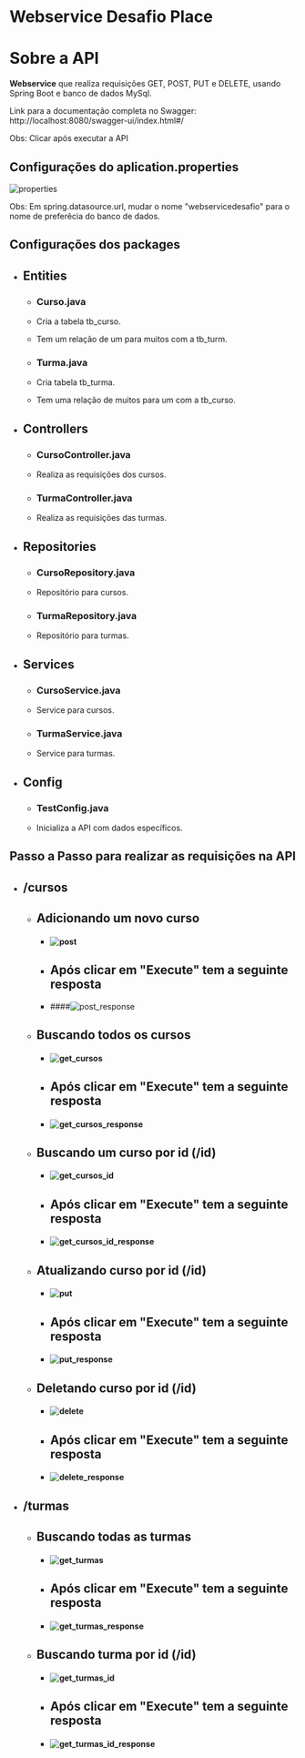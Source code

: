 # Webservice Desafio Place
# Sobre a API

**Webservice** que realiza requisições GET, POST, PUT e DELETE, usando Spring Boot e banco de dados MySql.

Link para a documentação completa no Swagger: http://localhost:8080/swagger-ui/index.html#/

Obs: Clicar após executar a API

## Configurações do aplication.properties

![properties](https://github.com/Rodrigo2898/webservice-desafio-place/assets/72587485/478af31f-d1a0-4d86-984c-a91c5ee05f4b)

Obs: Em spring.datasource.url, mudar o nome "webservicedesafio" para o nome de preferêcia do banco de dados.

## Configurações dos packages

- ## Entities

  - ### **Curso.java**  

  -   Cria a tabela tb_curso.
  -   Tem um relação de um para muitos com a tb_turm.

  - ### **Turma.java**
  -   Cria tabela tb_turma.
  -   Tem uma relação de muitos para um com a tb_curso.

- ## Controllers

  - ### **CursoController.java**  

  -   Realiza as requisições dos cursos.

  - ### **TurmaController.java**
  -   Realiza as requisições das turmas.

- ## Repositories
  - ### **CursoRepository.java**
  -  Repositório para cursos.

  - ### **TurmaRepository.java**
  -  Repositório para turmas.

- ## Services
  - ### **CursoService.java**
  -  Service para cursos.

  - ### **TurmaService.java**
  -  Service para turmas.

- ## Config
  - ### **TestConfig.java**
  -  Inicializa a API com dados específicos.


## Passo a Passo para realizar as requisições na API
  - ## /cursos
    - ## Adicionando um novo curso
      - #### ![post](https://github.com/Rodrigo2898/webservice-desafio-place/assets/72587485/c70342de-06da-4119-bc8b-9f2c3b91df4b)
      - ## Após clicar em "Execute" tem a seguinte resposta
      - ####![post_response](https://github.com/Rodrigo2898/webservice-desafio-place/assets/72587485/680eb816-de0b-4ff8-b475-6b3f5e7306f4)
        
    - ## Buscando todos os cursos
      - #### ![get_cursos](https://github.com/Rodrigo2898/webservice-desafio-place/assets/72587485/7ad8f97f-8958-44d6-ae91-78d0fb1d9846)
      - ## Após clicar em "Execute" tem a seguinte resposta
      - #### ![get_cursos_response](https://github.com/Rodrigo2898/webservice-desafio-place/assets/72587485/3c370c9e-397b-4dfe-8e5b-0d880db9583b)
        
    - ## Buscando um curso por id (/id)
      - #### ![get_cursos_id](https://github.com/Rodrigo2898/webservice-desafio-place/assets/72587485/0c1412be-d8a3-410c-a50d-267b21dcfefb)
      - ## Após clicar em "Execute" tem a seguinte resposta
      - #### ![get_cursos_id_response](https://github.com/Rodrigo2898/webservice-desafio-place/assets/72587485/9d8467f3-9d8f-49ee-9c5f-ac6dfeafcacc)

    - ## Atualizando curso por id (/id)
      - #### ![put](https://github.com/Rodrigo2898/webservice-desafio-place/assets/72587485/486e2614-72e4-4fff-bc31-f4ae978cebfe)
      - ## Após clicar em "Execute" tem a seguinte resposta
      - #### ![put_response](https://github.com/Rodrigo2898/webservice-desafio-place/assets/72587485/af2d9f9b-471c-4b47-84ed-bb7a6940bb5e)

    - ## Deletando curso por id (/id)
      - #### ![delete](https://github.com/Rodrigo2898/webservice-desafio-place/assets/72587485/80b02980-b860-4ca7-96d0-a6318103d383)
      - ## Após clicar em "Execute" tem a seguinte resposta
      - #### ![delete_response](https://github.com/Rodrigo2898/webservice-desafio-place/assets/72587485/3e5ac7b6-7e7e-425a-bd29-9759014feb6e)

   - ## /turmas
     - ## Buscando todas as turmas
       - #### ![get_turmas](https://github.com/Rodrigo2898/webservice-desafio-place/assets/72587485/2c9493f1-c1a1-4e8a-8727-457176e72eb8)
       - ## Após clicar em "Execute" tem a seguinte resposta
       - #### ![get_turmas_response](https://github.com/Rodrigo2898/webservice-desafio-place/assets/72587485/751e45d2-ab9a-4668-88c1-c92a2edab47c)


      - ## Buscando turma por id (/id)
        - #### ![get_turmas_id](https://github.com/Rodrigo2898/webservice-desafio-place/assets/72587485/4385b06b-2da2-4c59-a0eb-e7cbf1e3d456)
        - ## Após clicar em "Execute" tem a seguinte resposta
        - #### ![get_turmas_id_response](https://github.com/Rodrigo2898/webservice-desafio-place/assets/72587485/c7dd8d54-710d-42b0-8af5-0eb72b8d6b7a)















